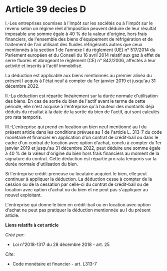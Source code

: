# Article 39 decies D

I.-Les entreprises soumises à l'impôt sur les sociétés ou à l'impôt sur le revenu selon un régime réel d'imposition peuvent
déduire de leur résultat imposable une somme égale à 40 % de la valeur d'origine, hors frais financiers, de l'ensemble des
biens d'équipement de réfrigération et de traitement de l'air utilisant des fluides réfrigérants autres que ceux mentionnés à
la section 1 de l'annexe I du règlement (UE) n° 517/2014 du Parlement européen et du Conseil du 16 avril 2014 relatif aux gaz
à effet de serre fluorés et abrogeant le règlement (CE) n° 842/2006, affectés à leur activité et inscrits à l'actif
immobilisé. 

La déduction est applicable aux biens mentionnés au premier alinéa du présent I acquis à l'état neuf à compter du 1er janvier
2019 et jusqu'au 31 décembre 2022. 

II.-La déduction est répartie linéairement sur la durée normale d'utilisation des biens. En cas de sortie du bien de l'actif
avant le terme de cette période, elle n'est acquise à l'entreprise qu'à hauteur des montants déjà déduits du résultat à la
date de la sortie du bien de l'actif, qui sont calculés pro rata temporis. 

III.-L'entreprise qui prend en location un bien neuf mentionné au I du présent article dans les conditions prévues au 1 de
l'article L. 313-7 du code monétaire et financier en application d'un contrat de crédit-bail ou dans le cadre d'un contrat de
location avec option d'achat, conclu à compter du 1er janvier 2019 et jusqu'au 31 décembre 2022, peut déduire une somme égale
à 40 % de la valeur d'origine du bien hors frais financiers au moment de la signature du contrat. Cette déduction est
répartie pro rata temporis sur la durée normale d'utilisation du bien. 

Si l'entreprise crédit-preneuse ou locataire acquiert le bien, elle peut continuer à appliquer la déduction. La déduction
cesse à compter de la cession ou de la cessation par celle-ci du contrat de crédit-bail ou de location avec option d'achat ou
du bien et ne peut pas s'appliquer au nouvel exploitant. 

L'entreprise qui donne le bien en crédit-bail ou en location avec option d'achat ne peut pas pratiquer la déduction
mentionnée au I du présent article.

**Liens relatifs à cet article**

_Créé par_:

  - Loi n°2018-1317 du 28 décembre 2018 - art. 25

_Cite_:

  - Code monétaire et financier - art. L313-7
